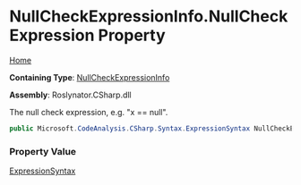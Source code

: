 # NullCheckExpressionInfo\.NullCheckExpression Property

[Home](../../../../../README.md)

**Containing Type**: [NullCheckExpressionInfo](../README.md)

**Assembly**: Roslynator\.CSharp\.dll

  
The null check expression, e\.g\. "x == null"\.

```csharp
public Microsoft.CodeAnalysis.CSharp.Syntax.ExpressionSyntax NullCheckExpression { get; }
```

### Property Value

[ExpressionSyntax](https://docs.microsoft.com/en-us/dotnet/api/microsoft.codeanalysis.csharp.syntax.expressionsyntax)

